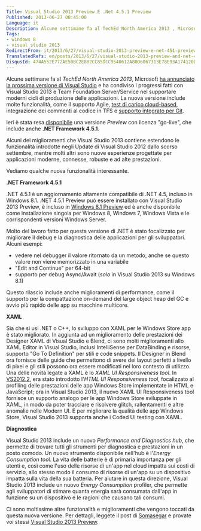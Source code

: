 ```yaml
---
Title: Visual Studio 2013 Preview E .Net 4.5.1 Preview
Published: 2013-06-27 08:45:00
Language: it
Description: Alcune settimane fa al TechEd North America 2013 , Microsoft ha annunciato la prossima versione di Visual Studio e ha condiviso i progressi fatti con Visual Studio 2013 e Team Foundation Server/Service nel supportare moderni cicli di produzione delle applicazioni. La nuova versione include molte funzionalità, come il supporto Agile, test di carico cloud-based , integrazione dei commenti al codice in TFS e supporto integrato per Git . Ieri è stata resa disponibile una versione Preview con licenza go-live , che include anche .NET Framework 4.5.1 .
Tags:
- windows 8
- visual studio 2013
RedirectFrom: it/2013/6/27/visual-studio-2013-preview-e-net-451-preview.aspx
TranslatedRefs: en/posts/2013/6/27/visual-studio-2013-preview-and-net-451-preview.md
DisqusId: 474A552E772AE50BC2E882CC85DCC9540612A80D6067313E78E93A174120D900
---
```

Alcune settimane fa al *TechEd North America 2013*, Microsoft <a href="http://blogs.msdn.com/b/somasegar/archive/2013/06/03/teched-2013.aspx" target="_blank">ha annunciato la prossima versione di Visual Studio</a> e ha condiviso i progressi fatti con Visual Studio 2013 e Team Foundation Server/Service nel supportare moderni cicli di produzione delle applicazioni. La nuova versione include molte funzionalità, come il supporto Agile, <a href="http://blogs.msdn.com/b/visualstudioalm/archive/2013/06/03/introducing-cloud-based-load-testing-with-team-foundation-service.aspx" target="_blank">test di carico cloud-based</a>, integrazione dei commenti al codice in TFS e <a href="http://blogs.msdn.com/b/bharry/archive/2013/06/19/enterprise-grade-git.aspx" target="_blank">supporto integrato per Git</a>.

Ieri è stata resa <a href="http://go.microsoft.com/fwlink/?LinkId=306566" target="_blank">disponibile</a> una versione *Preview* con licenza "go-live", che include anche **.NET Framework 4.5.1**.

Alcuni dei miglioramenti che Visual Studio 2013 contiene estendono le funzionalità introdotte negli Update di Visual Studio 2012 dallo scorso settembre, mentre molti altri sono nuove esperienze progettate per applicazioni moderne, connesse, robuste e ad alte prestazioni.

Vediamo qualche nuova funzionalità interessante.

**.NET Framework 4.5.1**

.NET 4.5.1 è un aggiornamento altamente compatibile di .NET 4.5, incluso in Windows 8.1. .NET 4.5.1 Preview può essere installato con Visual Studio 2013 Preview, è incluso in <a href="http://blogs.windows.com/windows/b/bloggingwindows/archive/2013/06/26/the-windows-8-1-preview-is-here.aspx" target="_blank">Windows 8.1 Preview</a> ed è anche disponibile come installazione singola per Windows 8, Windows 7, Windows Vista e le corrispondenti versioni Windows Server.

Molto del lavoro fatto per questa versione di .NET è stato focalizzato per migliorare il debug e la diagnostica delle applicazioni per gli sviluppatori. Alcuni esempi:

*   vedere nel debugger il valore ritornato da un metodo, anche se
questo valore non viene memorizzato in una variabile
*   "Edit and Continue" per 64-bit
*   supporto per debug Async/Await (*solo* in Visual Studio
2013 su Windows 8.1)

Questo rilascio include anche miglioramenti di performance, come il supporto per la compattazione on-demand del large object heap del GC e avvio più rapido delle app su macchine multicore.

**XAML**

Sia che si usi .NET o C++, lo sviluppo con XAML per le Windows Store app è stato migliorato. In aggiunta ad un miglioramento delle prestazioni dei Designer XAML di Visual Studio e Blend, ci sono molti miglioramenti allo XAML Editor in Visual Studio, inclusi IntelliSense per DataBinding e risorse, supporto "Go To Definition" per stili e code snippets. Il Designer in Blend ora fornisce delle guide che permettono di avere dei layout perfetti a livello di pixel e gli stili possono ora essere modificati nel loro contesto di utilizzo. Una delle novità legate a XAML è lo *XAML UI Responsiveness tool*.  In <a href="http://blogs.msdn.com/b/somasegar/archive/2013/04/04/visual-studio-2012-update-2-now-available.aspx" target="_blank">VS2012.2</a>, era stato introdotto l'*HTML UI Responsiveness tool*, focalizzato al profiling delle prestazioni delle app Windows Store implementate in HTML e JavaScript; ora in Visual Studio 2013, il nuovo XAML UI Responsiveness tool fornisce un supporto analogo per le app Windows Store sviluppate in XAML, in modo da poter tracciare e risolvere glitch, rallentamenti e altre anomalie nelle Modern UI. E per migliorare la qualità delle app Windows Store, Visual Studio 2013 supporta anche i Coded UI testing con XAML.

**Diagnostica**

Visual Studio 2013 include un nuovo *Performance and Diagnostics hub*, che permette di trovare tutti gli strumenti per diagnostica e prestazioni in un posto comodo. Un nuovo strumento disponibile nell'hub è l'*Energy Consumption too*l. La vita delle batterie è di primaria importanza per gli utenti e, così come l'uso delle risorse di un'app nel cloud impatta sui costi di servizio, allo stesso modo il consumo di risorse di un'app su un dispositivo impatta sulla vita della sua batteria. Per aiutare in questa direzione, Visual Studio 2013 include un nuovo *Energy Consumption* profiler, che permette agli sviluppatori di stimare quanta energia sarà consumata dall'app in funzione su un dispositivo e le ragioni che causano tali consumi.

Ci sono moltissime altre funzionalità e miglioramenti che vengono toccati da questa nuova versione. Per dettagli, leggete il post di <a href="http://blogs.msdn.com/b/somasegar/archive/2013/06/26/visual-studio-2013-preview.aspx" target="_blank">Somasegar</a> e provate voi stessi <a href="http://go.microsoft.com/fwlink/?LinkId=306566" target="_blank">Visual Studio 2013 Preview</a>.